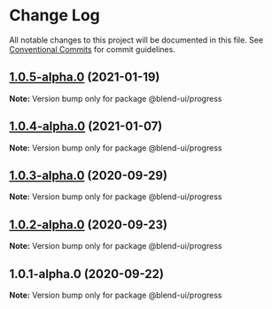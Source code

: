 # Change Log

All notable changes to this project will be documented in this file.
See [Conventional Commits](https://conventionalcommits.org) for commit guidelines.

## [1.0.5-alpha.0](https://prifina-admin/prifina/blend-ui/compare/@blend-ui/progress@1.0.4-alpha.0...@blend-ui/progress@1.0.5-alpha.0) (2021-01-19)

**Note:** Version bump only for package @blend-ui/progress





## [1.0.4-alpha.0](https://prifina-admin/prifina/blend-ui/compare/@blend-ui/progress@1.0.3-alpha.0...@blend-ui/progress@1.0.4-alpha.0) (2021-01-07)

**Note:** Version bump only for package @blend-ui/progress





## [1.0.3-alpha.0](https://github.com/prifina/blend-ui/compare/@blend-ui/progress@1.0.2-alpha.0...@blend-ui/progress@1.0.3-alpha.0) (2020-09-29)

**Note:** Version bump only for package @blend-ui/progress





## [1.0.2-alpha.0](https://github.com/prifina/blend-ui/compare/@blend-ui/progress@1.0.1-alpha.0...@blend-ui/progress@1.0.2-alpha.0) (2020-09-23)

**Note:** Version bump only for package @blend-ui/progress





## 1.0.1-alpha.0 (2020-09-22)

**Note:** Version bump only for package @blend-ui/progress
